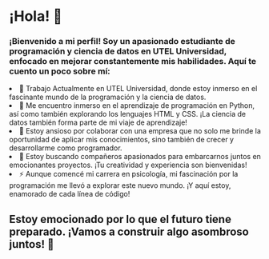 <h1>¡Hola! 👋</h1>

<h3>¡Bienvenido a mi perfil! Soy un apasionado estudiante de programación y ciencia de datos en UTEL Universidad, enfocado en mejorar constantemente mis habilidades. Aquí te cuento un poco sobre mí:</h3>

<li>🔭 Trabajo Actualmente en UTEL Universidad, donde estoy inmerso en el fascinante mundo de la programación y la ciencia de datos.
</li>


<li>🌱 Me encuentro inmerso en el aprendizaje de programación en Python, así como también explorando los lenguajes HTML y CSS. ¡La ciencia de datos también forma parte de mi viaje de aprendizaje!
</li>


<li>👯 Estoy ansioso por colaborar con una empresa que no solo me brinde la oportunidad de aplicar mis conocimientos, sino también de crecer y desarrollarme como programador.
</li>


<li>🤔 Estoy buscando compañeros apasionados para embarcarnos juntos en emocionantes proyectos. ¡Tu creatividad y experiencia son bienvenidas!
</li>


<li>⚡ Aunque comencé mi carrera en psicología, mi fascinación por la programación me llevó a explorar este nuevo mundo. ¡Y aquí estoy, enamorado de cada línea de código!
</li>


<h2>Estoy emocionado por lo que el futuro tiene preparado. ¡Vamos a construir algo asombroso juntos! 🚀</h2>
